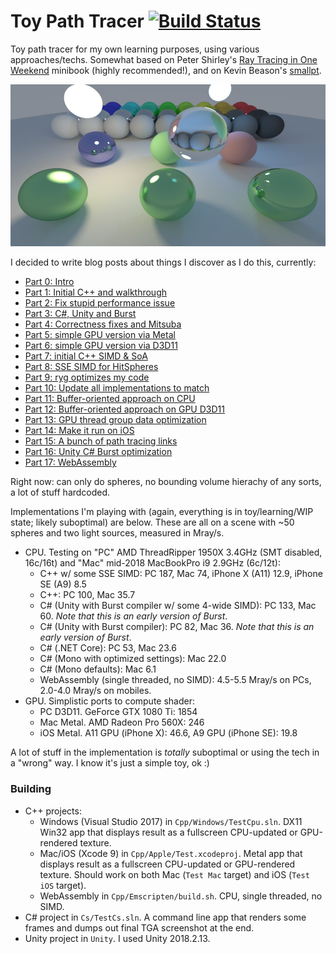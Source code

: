 # Toy Path Tracer [![Build Status](https://api.travis-ci.org/aras-p/ToyPathTracer.svg?branch=master)](https://travis-ci.org/aras-p/ToyPathTracer)

Toy path tracer for my own learning purposes, using various approaches/techs. Somewhat based on Peter Shirley's
[Ray Tracing in One Weekend](http://in1weekend.blogspot.lt/) minibook (highly recommended!), and on Kevin Beason's
[smallpt](http://www.kevinbeason.com/smallpt/).

![Screenshot](/Shots/screenshot.jpg?raw=true "Screenshot")

I decided to write blog posts about things I discover as I do this, currently:

* [Part 0: Intro](http://aras-p.info/blog/2018/03/28/Daily-Pathtracer-Part-0-Intro/)
* [Part 1: Initial C++ and walkthrough](http://aras-p.info/blog/2018/03/28/Daily-Pathtracer-Part-1-Initial-C--/)
* [Part 2: Fix stupid performance issue](http://aras-p.info/blog/2018/03/28/Daily-Pathtracer-Part-2-Fix-Stupid/)
* [Part 3: C#, Unity and Burst](http://aras-p.info/blog/2018/03/28/Daily-Pathtracer-Part-3-CSharp-Unity-Burst/)
* [Part 4: Correctness fixes and Mitsuba](http://aras-p.info/blog/2018/03/31/Daily-Pathtracer-Part-4-Fixes--Mitsuba/)
* [Part 5: simple GPU version via Metal](http://aras-p.info/blog/2018/04/03/Daily-Pathtracer-Part-5-Metal-GPU/)
* [Part 6: simple GPU version via D3D11](http://aras-p.info/blog/2018/04/04/Daily-Pathtracer-Part-6-D3D11-GPU/)
* [Part 7: initial C++ SIMD & SoA](http://aras-p.info/blog/2018/04/10/Daily-Pathtracer-Part-7-Initial-SIMD/)
* [Part 8: SSE SIMD for HitSpheres](http://aras-p.info/blog/2018/04/11/Daily-Pathtracer-8-SSE-HitSpheres/)
* [Part 9: ryg optimizes my code](http://aras-p.info/blog/2018/04/13/Daily-Pathtracer-9-A-wild-ryg-appears/)
* [Part 10: Update all implementations to match](http://aras-p.info/blog/2018/04/16/Daily-Pathtracer-10-Update-CsharpGPU/)
* [Part 11: Buffer-oriented approach on CPU](http://aras-p.info/blog/2018/04/19/Daily-Pathtracer-11-Buffer-Oriented/)
* [Part 12: Buffer-oriented approach on GPU D3D11](http://aras-p.info/blog/2018/04/25/Daily-Pathtracer-12-GPU-Buffer-Oriented-D3D11/)
* [Part 13: GPU thread group data optimization](http://aras-p.info/blog/2018/05/28/Pathtracer-13-GPU-threadgroup-memory-is-useful/)
* [Part 14: Make it run on iOS](http://aras-p.info/blog/2018/05/30/Pathtracer-14-iOS/)
* [Part 15: A bunch of path tracing links](http://aras-p.info/blog/2018/08/01/Pathtracer-15-Pause--Links/)
* [Part 16: Unity C# Burst optimization](http://aras-p.info/blog/2018/10/29/Pathtracer-16-Burst-SIMD-Optimization/)
* [Part 17: WebAssembly](http://aras-p.info/blog/2018/11/16/Pathtracer-17-WebAssembly/)

Right now: can only do spheres, no bounding volume hierachy of any sorts, a lot of stuff hardcoded.

Implementations I'm playing with (again, everything is in toy/learning/WIP state; likely suboptimal) are below.
These are all on a scene with ~50 spheres and two light sources, measured in Mray/s.

* CPU. Testing on "PC" AMD ThreadRipper 1950X 3.4GHz (SMT disabled, 16c/16t) and "Mac" mid-2018 MacBookPro i9 2.9GHz (6c/12t):
  * C++ w/ some SSE SIMD: PC 187, Mac 74, iPhone X (A11) 12.9, iPhone SE (A9) 8.5
  * C++: PC 100, Mac 35.7
  * C# (Unity with Burst compiler w/ some 4-wide SIMD): PC 133, Mac 60. *Note that this is an early version of Burst*.
  * C# (Unity with Burst compiler): PC 82, Mac 36. *Note that this is an early version of Burst*.
  * C# (.NET Core): PC 53, Mac 23.6
  * C# (Mono with optimized settings): Mac 22.0
  * C# (Mono defaults): Mac 6.1
  * WebAssembly (single threaded, no SIMD): 4.5-5.5 Mray/s on PCs, 2.0-4.0 Mray/s on mobiles.
* GPU. Simplistic ports to compute shader:
  * PC D3D11. GeForce GTX 1080 Ti: 1854
  * Mac Metal. AMD Radeon Pro 560X: 246
  * iOS Metal. A11 GPU (iPhone X): 46.6, A9 GPU (iPhone SE): 19.8
  
A lot of stuff in the implementation is *totally* suboptimal or using the tech in a "wrong" way.
I know it's just a simple toy, ok :)

### Building

* C++ projects:
  * Windows (Visual Studio 2017) in `Cpp/Windows/TestCpu.sln`. DX11 Win32 app that displays result as a fullscreen CPU-updated or GPU-rendered texture.
  * Mac/iOS (Xcode 9) in `Cpp/Apple/Test.xcodeproj`. Metal app that displays result as a fullscreen CPU-updated or GPU-rendered texture.
    Should work on both Mac (`Test Mac` target) and iOS (`Test iOS` target).
  * WebAssembly in `Cpp/Emscripten/build.sh`. CPU, single threaded, no SIMD.
* C# project in `Cs/TestCs.sln`. A command line app that renders some frames and dumps out final TGA screenshot at the end.
* Unity project in `Unity`. I used Unity 2018.2.13.
